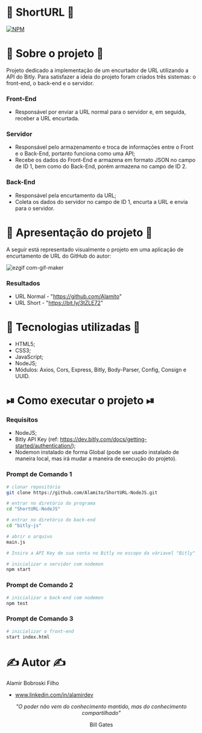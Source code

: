 # 🔗 ShortURL 🔗
[![NPM](https://img.shields.io/github/license/Alamito/ShortURL-NodeJS)](https://github.com/Alamito/ShortURL-NodeJS/blob/main/LICENCE)

# 📜 Sobre o projeto 📜

Projeto dedicado a implementação de um encurtador de URL utilizando a API do Bitly. Para satisfazer a ideia do projeto foram criados três sistemas: o front-end, o back-end e o servidor.

### Front-End
- Responsável por enviar a URL normal para o servidor e, em seguida, receber a URL encurtada.

### Servidor
- Responsável pelo armazenamento e troca de informações entre o Front e o Back-End, portanto funciona como uma API;
- Recebe os dados do Front-End e armazena em formato JSON no campo de ID 1, bem como do Back-End, porém armazena no campo de ID 2.

### Back-End
- Responsável pela encurtamento da URL;
- Coleta os dados do servidor no campo de ID 1, encurta a URL e envia para o servidor.

# 🎥 Apresentação do projeto 🎥

A seguir está representado visualmente o projeto em uma aplicação de encurtamento de URL do GitHub do autor:

![ezgif com-gif-maker](https://user-images.githubusercontent.com/102616676/203620053-9855e8d9-5401-4ee4-bc5c-a2b3dbc8926b.gif)

### Resultados
- URL Normal - "https://github.com/Alamito"
- URL Short - "https://bit.ly/3tZLE72"

# 🧬 Tecnologias utilizadas 🧬

- HTML5;
- CSS3;
- JavaScript;
- NodeJS;
- Módulos: Axios, Cors, Express, Bitly, Body-Parser, Config, Consign e UUID.

# ⏯ Como executar o projeto ⏯

### Requisitos

- NodeJS;
- Bitly API Key (ref: https://dev.bitly.com/docs/getting-started/authentication/);
- Nodemon instalado de forma Global (pode ser usado instalado de maneira local, mas irá mudar a maneira de execução do projeto).

### Prompt de Comando 1
```bash
# clonar repositório
git clone https://github.com/Alamito/ShortURL-NodeJS.git

# entrar no diretório do programa
cd "ShortURL-NodeJS"

# entrar no diretório do back-end
cd "bitly-js"

# abrir o arquivo
main.js

# Insira a API Key de sua conta no Bitly no escopo da váriavel "Bitly" e salve o arquivo #

# inicializar o servidor com nodemon
npm start
```

### Prompt de Comando 2
```bash
# inicializar o back-end com nodemon
npm test
```

### Prompt de Comando 3
```bash
# inicializar o front-end
start index.html
```

# ✍️ Autor ✍️
Alamir Bobroski Filho 
- www.linkedin.com/in/alamirdev

<p align = "center"><em>"O poder não vem do conhecimento mantido, mas do conhecimento compartilhado"</em></p> <p align = "center">Bill Gates</p>
